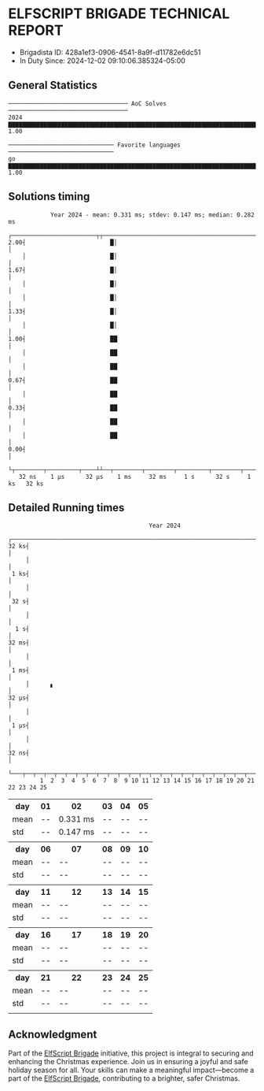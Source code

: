 # ELFSCRIPT BRIGADE TECHNICAL REPORT

<!-- Do not delete - Report start -->
* Brigadista ID: 428a1ef3-0906-4541-8a9f-d11782e6dc51
* In Duty Since: 2024-12-02 09:10:06.385324-05:00

## General Statistics
```
────────────────────────────────── AoC Solves ──────────────────────────────────
2024 ▇▇▇▇▇▇▇▇▇▇▇▇▇▇▇▇▇▇▇▇▇▇▇▇▇▇▇▇▇▇▇▇▇▇▇▇▇▇▇▇▇▇▇▇▇▇▇▇▇▇▇▇▇▇▇▇▇▇▇▇▇▇▇▇▇▇▇▇▇▇▇ 1.00

────────────────────────────── Favorite languages ──────────────────────────────
go ▇▇▇▇▇▇▇▇▇▇▇▇▇▇▇▇▇▇▇▇▇▇▇▇▇▇▇▇▇▇▇▇▇▇▇▇▇▇▇▇▇▇▇▇▇▇▇▇▇▇▇▇▇▇▇▇▇▇▇▇▇▇▇▇▇▇▇▇▇▇▇▇▇ 1.00

```

## Solutions timing
```
            Year 2024 - mean: 0.331 ms; stdev: 0.147 ms; median: 0.282 ms        
    ┌────────────────────────┬┬─────────────────────────────────────────────────┐
2.00┤                        █│                                                 │
    │                        █│                                                 │
1.67┤                        █│                                                 │
    │                        █│                                                 │
    │                        █│                                                 │
1.33┤                        █│                                                 │
    │                        █│                                                 │
1.00┤                        ██                                                 │
    │                        ██                                                 │
    │                        ██                                                 │
0.67┤                        ██                                                 │
    │                        ██                                                 │
0.33┤                        ██                                                 │
    │                        ██                                                 │
    │                        ██                                                 │
0.00┤                                                                           │
    └┬────────┬─────────┬────┴┴──┬────────┬────────┬─────────┬────────┬────────┬┘
   32 ns    1 μs      32 μs    1 ms     32 ms     1 s      32 s     1 ks   32 ks
```

## Detailed Running times

```
                                        Year 2024                                  
     ┌────────────────────────────────────────────────────────────────────────────┐
32 ks┤                                                                            │
     │                                                                            │
 1 ks┤                                                                            │
     │                                                                            │
 32 s┤                                                                            │
     │                                                                            │
  1 s┤                                                                            │
32 ms┤                                                                            │
     │                                                                            │
 1 ms┤                                                                            │
     │      ▖                                                                     │
32 μs┤                                                                            │
     │                                                                            │
 1 μs┤                                                                            │
     │                                                                            │
32 ns┤                                                                            │
     └───┬──┬──┬──┬──┬──┬──┬──┬──┬──┬──┬──┬──┬──┬──┬──┬──┬──┬──┬──┬──┬──┬──┬──┬──┬┘
         1  2  3  4  5  6  7  8  9 10 11 12 13 14 15 16 17 18 19 20 21 22 23 24 25 

```

<table>
  <tr>
    <th>day</th>
    <th>01</th>
    <th>02</th>
    <th>03</th>
    <th>04</th>
    <th>05</th>
  </tr>
  <tr>
    <td>mean</td>
    <td>--</td>
    <td>0.331 ms</td>
    <td>--</td>
    <td>--</td>
    <td>--</td>
  </tr>
  <tr>
    <td>std</td>
    <td>--</td>
    <td>0.147 ms</td>
    <td>--</td>
    <td>--</td>
    <td>--</td>
  </tr>
  <tr>
    <td colspan="7" />
  </tr>
  <tr>
    <th>day</th>
    <th>06</th>
    <th>07</th>
    <th>08</th>
    <th>09</th>
    <th>10</th>
  </tr>
  <tr>
    <td>mean</td>
    <td>--</td>
    <td>--</td>
    <td>--</td>
    <td>--</td>
    <td>--</td>
  </tr>
  <tr>
    <td>std</td>
    <td>--</td>
    <td>--</td>
    <td>--</td>
    <td>--</td>
    <td>--</td>
  </tr>
  <tr>
    <td colspan="7" />
  </tr>
  <tr>
    <th>day</th>
    <th>11</th>
    <th>12</th>
    <th>13</th>
    <th>14</th>
    <th>15</th>
  </tr>
  <tr>
    <td>mean</td>
    <td>--</td>
    <td>--</td>
    <td>--</td>
    <td>--</td>
    <td>--</td>
  </tr>
  <tr>
    <td>std</td>
    <td>--</td>
    <td>--</td>
    <td>--</td>
    <td>--</td>
    <td>--</td>
  </tr>
  <tr>
    <td colspan="7" />
  </tr>
  <tr>
    <th>day</th>
    <th>16</th>
    <th>17</th>
    <th>18</th>
    <th>19</th>
    <th>20</th>
  </tr>
  <tr>
    <td>mean</td>
    <td>--</td>
    <td>--</td>
    <td>--</td>
    <td>--</td>
    <td>--</td>
  </tr>
  <tr>
    <td>std</td>
    <td>--</td>
    <td>--</td>
    <td>--</td>
    <td>--</td>
    <td>--</td>
  </tr>
  <tr>
    <td colspan="7" />
  </tr>
  <tr>
    <th>day</th>
    <th>21</th>
    <th>22</th>
    <th>23</th>
    <th>24</th>
    <th>25</th>
  </tr>
  <tr>
    <td>mean</td>
    <td>--</td>
    <td>--</td>
    <td>--</td>
    <td>--</td>
    <td>--</td>
  </tr>
  <tr>
    <td>std</td>
    <td>--</td>
    <td>--</td>
    <td>--</td>
    <td>--</td>
    <td>--</td>
  </tr>
  <tr>
    <td colspan="7" />
  </tr>
</table>

<!-- Do not delete - Report end -->

## Acknowledgment

Part of the [ElfScript Brigade](https://github.com/luxedo/esb?tab=readme-ov-file#esb---elfscript-brigade) initiative, this project is integral to securing and enhancing the Christmas experience. Join us in ensuring a joyful and safe holiday season for all. Your skills can make a meaningful impact—become a part of the [ElfScript Brigade](https://github.com/luxedo/esb?tab=readme-ov-file#esb---elfscript-brigade), contributing to a brighter, safer Christmas.
